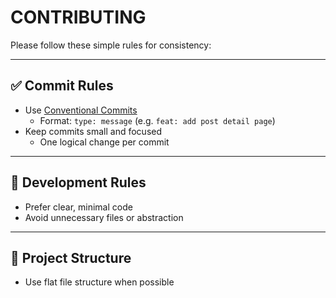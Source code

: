 # CONTRIBUTING

Please follow these simple rules for consistency:

---

## ✅ Commit Rules

- Use [Conventional Commits](https://www.conventionalcommits.org/)
  - Format: `type: message` (e.g. `feat: add post detail page`)
- Keep commits small and focused
  - One logical change per commit

---

## 🧱 Development Rules

- Prefer clear, minimal code
- Avoid unnecessary files or abstraction

---

## 📁 Project Structure

- Use flat file structure when possible
